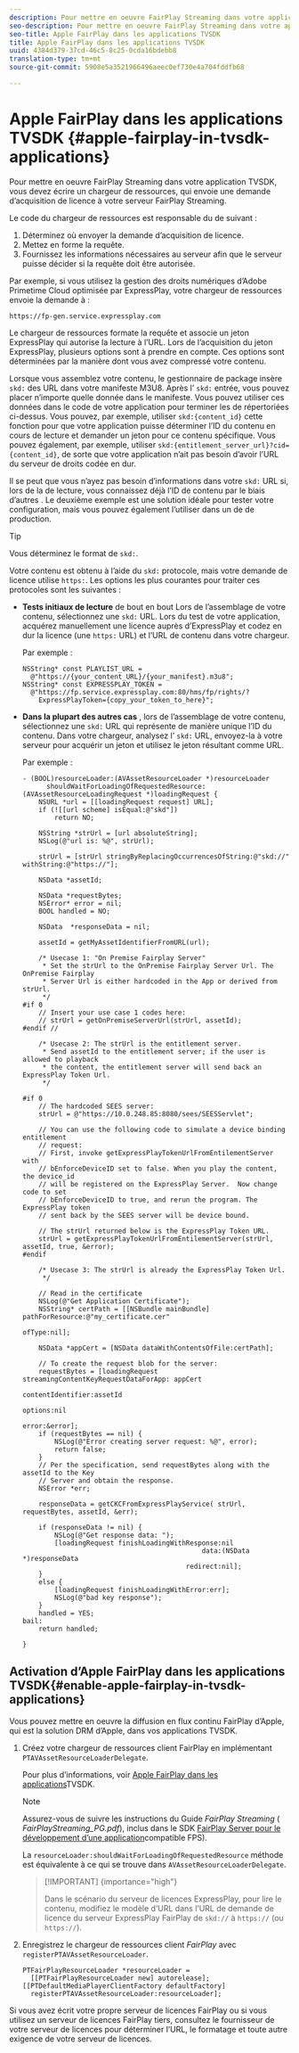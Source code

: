 ```yaml
---
description: Pour mettre en oeuvre FairPlay Streaming dans votre application TVSDK, vous devez écrire un chargeur de ressources, qui envoie une demande d’acquisition de licence à votre serveur FairPlay Streaming.
seo-description: Pour mettre en oeuvre FairPlay Streaming dans votre application TVSDK, vous devez écrire un chargeur de ressources, qui envoie une demande d’acquisition de licence à votre serveur FairPlay Streaming.
seo-title: Apple FairPlay dans les applications TVSDK
title: Apple FairPlay dans les applications TVSDK
uuid: 4384d379-37cd-46c5-8c25-0cda16bdebb8
translation-type: tm+mt
source-git-commit: 5908e5a3521966496aeec0ef730e4a704fddfb68

---
```



# Apple FairPlay dans les applications TVSDK {#apple-fairplay-in-tvsdk-applications}

Pour mettre en oeuvre FairPlay Streaming dans votre application TVSDK, vous devez écrire un chargeur de ressources, qui envoie une demande d’acquisition de licence à votre serveur FairPlay Streaming.

Le code du chargeur de ressources est responsable du  de suivant :

1. Déterminez où envoyer la demande d’acquisition de licence.
1. Mettez en forme la requête.
1. Fournissez les informations nécessaires au serveur afin que le serveur puisse décider si la requête doit être autorisée.

Par exemple, si vous utilisez la gestion des droits numériques d’Adobe Primetime Cloud optimisée par ExpressPlay, votre chargeur de ressources envoie la demande à :

```
https://fp-gen.service.expressplay.com
```

Le chargeur de ressources formate la requête et associe un jeton ExpressPlay qui autorise la lecture à l’URL. Lors de l’acquisition du jeton ExpressPlay, plusieurs options sont à prendre en compte. Ces options sont déterminées par la manière dont vous avez compressé votre contenu.

Lorsque vous assemblez votre contenu, le gestionnaire de package insère `skd:` des URL dans votre manifeste M3U8. Après l’ `skd:` entrée, vous pouvez placer n’importe quelle donnée dans le manifeste. Vous pouvez utiliser ces données dans le code de votre application pour terminer les  de répertoriées ci-dessus. Vous pouvez, par exemple, utiliser `skd:{content_id}` cette fonction pour que votre application puisse déterminer l’ID du contenu en cours de lecture et demander un jeton pour ce contenu spécifique. Vous pouvez également, par exemple, utiliser `skd:{entitlement_server_url}?cid={content_id}`, de sorte que votre application n’ait pas besoin d’avoir l’URL du serveur de droits codée en dur.

Il se peut que vous n’ayez pas besoin d’informations dans votre `skd:` URL si, lors de la  de lecture, vous connaissez déjà l’ID de contenu par le biais d’autres . Le deuxième exemple est une solution idéale pour tester votre configuration, mais vous pouvez également l’utiliser dans un  de  de production.

>[!TIP]
>
>Vous déterminez le format de `skd:`.

Votre contenu est obtenu à l’aide du `skd:` protocole, mais votre demande de licence utilise `https:`. Les options les plus courantes pour traiter ces protocoles sont les suivantes :

* **Tests initiaux de lecture** de bout en bout Lors de l’assemblage de votre contenu, sélectionnez une `skd:` URL. Lors du test de votre application, acquérez manuellement une licence auprès d’ExpressPlay et codez en dur la licence (une `https:` URL) et l’URL de contenu dans votre chargeur.

   Par exemple :

   ```
   NSString* const PLAYLIST_URL =  
     @"https://{your_content_URL}/{your_manifest}.m3u8"; 
   NSString* const EXPRESSPLAY_TOKEN =  
     @"https://fp.service.expressplay.com:80/hms/fp/rights/? 
       ExpressPlayToken={copy_your_token_to_here}";
   ```

* **Dans la plupart des autres cas** , lors de l’assemblage de votre contenu, sélectionnez une `skd:` URL qui représente de manière unique l’ID du contenu. Dans votre chargeur, analysez l’ `skd:` URL, envoyez-la à votre serveur pour acquérir un jeton et utilisez le jeton résultant comme URL.

   Par exemple :

   ```
   - (BOOL)resourceLoader:(AVAssetResourceLoader *)resourceLoader  
         shouldWaitForLoadingOfRequestedResource:(AVAssetResourceLoadingRequest *)loadingRequest { 
       NSURL *url = [[loadingRequest request] URL]; 
       if (![[url scheme] isEqual:@"skd"]) 
           return NO; 
   
       NSString *strUrl = [url absoluteString]; 
       NSLog(@"url is: %@", strUrl); 
   
       strUrl = [strUrl stringByReplacingOccurrencesOfString:@"skd://" withString:@"https://"]; 
   
       NSData *assetId; 
   
       NSData *requestBytes; 
       NSError* error = nil; 
       BOOL handled = NO; 
   
       NSData  *responseData = nil; 
   
       assetId = getMyAssetIdentifierFromURL(url); 
   
       /* Usecase 1: "On Premise Fairplay Server" 
        * Set the strUrl to the OnPremise Fairplay Server Url. The OnPremise Fairplay  
        * Server Url is either hardcoded in the App or derived from strUrl. 
        */ 
   #if 0  
       // Insert your use case 1 codes here: 
       // strUrl = getOnPremiseServerUrl(strUrl, assetId); 
   #endif // 
   
       /* Usecase 2: The strUrl is the entitlement server. 
        * Send assetId to the entitlement server; if the user is allowed to playback  
        * the content, the entitlement server will send back an ExpressPlay Token Url. 
        */ 
   
   #if 0 
       // The hardcoded SEES server: 
       strUrl = @"https://10.0.248.85:8080/sees/SEESServlet"; 
   
       // You can use the following code to simulate a device binding entitlement  
       // request:  
       // First, invoke getExpressPlayTokenUrlFromEntilementServer with  
       // bEnforceDeviceID set to false. When you play the content, the device_id  
       // will be registered on the ExpressPlay Server.  Now change code to set  
       // bEnforceDeviceID to true, and rerun the program. The ExpressPlay token  
       // sent back by the SEES server will be device bound. 
   
       // The strUrl returned below is the ExpressPlay Token URL. 
       strUrl = getExpressPlayTokenUrlFromEntilementServer(strUrl, assetId, true, &error); 
   #endif 
   
       /* Usecase 3: The strUrl is already the ExpressPlay Token Url. 
        */ 
   
       // Read in the certificate 
       NSLog(@"Get Application Certificate"); 
       NSString* certPath = [[NSBundle mainBundle] pathForResource:@"my_certificate.cer"  
                                                            ofType:nil]; 
   
       NSData *appCert = [NSData dataWithContentsOfFile:certPath]; 
   
       // To create the request blob for the server: 
       requestBytes = [loadingRequest streamingContentKeyRequestDataForApp: appCert 
                                                         contentIdentifier:assetId  
                                                                   options:nil  
                                                                     error:&error]; 
       if (requestBytes == nil) { 
           NSLog(@"Error creating server request: %@", error); 
           return false; 
       } 
       // Per the specification, send requestBytes along with the assetId to the Key 
       // Server and obtain the response. 
       NSError *err; 
   
       responseData = getCKCFromExpressPlayService( strUrl, requestBytes, assetId, &err); 
   
       if (responseData != nil) { 
           NSLog(@"Get response data: "); 
           [loadingRequest finishLoadingWithResponse:nil  
                                                data:(NSData *)responseData 
                                            redirect:nil]; 
       } 
       else { 
           [loadingRequest finishLoadingWithError:err]; 
           NSLog(@"bad key response"); 
       } 
       handled = YES; 
   bail: 
       return handled; 
   
   }
   ```

## Activation d’Apple FairPlay dans les applications TVSDK{#enable-apple-fairplay-in-tvsdk-applications}

Vous pouvez mettre en oeuvre la diffusion en flux continu FairPlay d’Apple, qui est la solution DRM d’Apple, dans vos applications TVSDK.

1. Créez votre chargeur de ressources client FairPlay en implémentant `PTAVAssetResourceLoaderDelegate`.

   Pour plus d’informations, voir [Apple FairPlay dans les applications](../../../tvsdk-1.4-for-ios/c-psdk-ios-1.4-drm-content-security/c-psdk-ios-1.4-apple-fairplay-tvsdk/c-psdk-ios-1.4-apple-fairplay-tvsdk.md)TVSDK.

   >[!NOTE]
   >
   >Assurez-vous de suivre les instructions du Guide *FairPlay Streaming* ( *FairPlayStreaming_PG.pdf*), inclus dans le SDK [FairPlay Server pour le développement d’une application](https://developer.apple.com/services-account/download?path=/Developer_Tools/FairPlay_Streaming_SDK/FairPlay_Streaming_Server_SDK.zip)compatible FPS).

   La `resourceLoader:shouldWaitForLoadingOfRequestedResource` méthode est équivalente à ce qui se trouve dans `AVAssetResourceLoaderDelegate`.

   >[!IMPORTANT] {importance=&quot;high&quot;}
   >
   >Dans le scénario du serveur de licences ExpressPlay, pour lire le contenu, modifiez le modèle d’URL dans l’URL de demande de licence du serveur ExpressPlay FairPlay de `skd://` à `https://` (ou `https://`).

1. Enregistrez le chargeur de ressources client *FairPlay* avec `registerPTAVAssetResourceLoader`.

   ```
   PTFairPlayResourceLoader *resourceLoader =  
     [[PTFairPlayResourceLoader new] autorelease];  
   [[PTDefaultMediaPlayerClientFactory defaultFactory]  
     registerPTAVAssetResourceLoader:resourceLoader];
   ```

Si vous avez écrit votre propre serveur de licences FairPlay ou si vous utilisez un serveur de licences FairPlay tiers, consultez le fournisseur de votre serveur de licences pour déterminer l’URL, le formatage et toute autre exigence de votre serveur de licences.